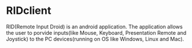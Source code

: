 # RIDclient
RID(Remote Input Droid) is an android application. The application allows the user to porvide inputs(like Mouse, Keyboard, Presentation Remote and Joystick) to the  PC devices(running on OS like Windows, Linux and Mac).
